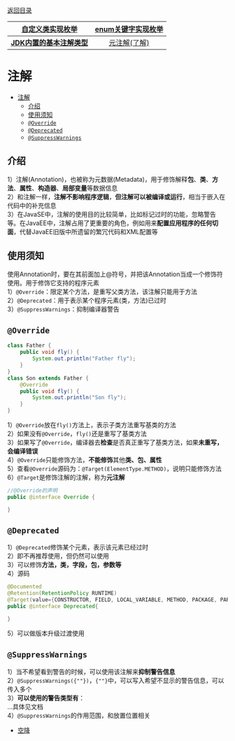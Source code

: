 [返回目录](index.md)

|[自定义类实现枚举](枚举和注解.md)|[enum关键字实现枚举](enum关键字实现枚举.md)|
|:-:|:-:|
|[**JDK内置的基本注解类型**](JDK内置基本注解.md)|[元注解(了解)](元注解.md)|

# 注解

- [注解](#注解)
  - [介绍](#介绍)
  - [使用须知](#使用须知)
  - [`@Override`](#override)
  - [`@Deprecated`](#deprecated)
  - [`@SuppressWarnings`](#suppresswarnings)


## 介绍
1）注解(Annotation)，也被称为元数据(Metadata)，用于修饰解释**包**、**类**、**方法**、**属性**、**构造器**、**局部变量**等数据信息  
2）和注解一样，**注解不影响程序逻辑**，**但注解可以被编译或运行**，相当于嵌入在代码中的补充信息  
3）在JavaSE中，注解的使用目的比较简单，比如标记过时的功能，忽略警告等。在JavaEE中，注解占用了更重要的角色，例如用来**配置应用程序的任何切面**，代替JavaEE旧版中所遗留的繁冗代码和XML配置等

## 使用须知
使用Annotation时，要在其前面加上@符号，并把该Annotation当成一个修饰符使用。用于修饰它支持的程序元素  
1）`@Override`：限定某个方法，是重写父类方法，该注解只能用于方法  
2）`@Deprecated`：用于表示某个程序元素(类，方法)已过时  
3）`@SuppressWarnings`：抑制编译器警告


## `@Override`

```java
class Father {
    public void fly() {
        System.out.println("Father fly");
    }
}
class Son extends Father {
    @Override
    public void fly() {
        System.out.println("Son fly");
    }
}
```
1）`@Override`放在`fly()`方法上，表示子类方法重写基类的方法  
2）如果没有`@Override`，`fly()`还是重写了基类方法  
3）如果写了`@Override`，编译器去**检查**是否真正重写了基类方法，如果**未重写，会编译错误**  
4）`@Override`只能修饰方法，**不能修饰**其他**类、包、属性**  
5）查看`@Override`源码为：`@Target(ElementType.METHOD)`，说明只能修饰方法  
6）`@Target`是修饰注解的注解，称为**元注解**

```java
//@Override的声明
public @interface Override {

}
``` 
## `@Deprecated`
1）`@Deprecated`修饰某个元素，表示该元素已经过时  
2）即不再推荐使用，但仍然可以使用  
3）可以修饰**方法，类，字段，包，参数等**  
4）源码
```java
@Documented
@Retention(RetentionPolicy RUNTIME)
@Target(value={CONSTRUCTOR, FIELD, LOCAL_VARIABLE, METHOD, PACKAGE, PARAMETER, TYPE})
public @interface Deprecated{

}
```

5）可以做版本升级过渡使用

## `@SuppressWarnings`

1）当不希望看到警告的时候，可以使用该注解来**抑制警告信息**  
2）`@SuppressWarnings({""})`，`{""}`中，可以写入希望不显示的警告信息，可以传入多个  
3）**可以使用的警告类型有**：  
...具体见文档  
4）`@SuppressWarnings`的作用范围，和放置位置相关

- [空降](https://www.bilibili.com/video/BV1fh411y7R8?t=673.9&p=435)